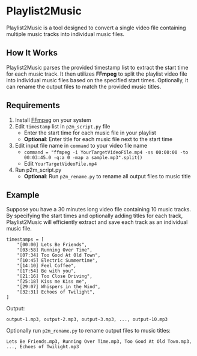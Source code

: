 # Playlist2Music
Playlist2Music is a tool designed to convert a single video file containing multiple music tracks into individual music files.

## How It Works
Playlist2Music parses the provided timestamp list to extract the start time for each music track. It then utilizes **FFmpeg** to split the playlist video file into individual music files based on the specified start times. Optionally, it can rename the output files to match the provided music titles.

## Requirements
1. Install [FFmpeg](https://ffmpeg.org/) on your system
2. Edit `timestamp` list in `p2m_script.py` file
    - Enter the start time for each music file in your playlist
    - **Optional**: Enter title for each music file next to the start time
3. Edit input file name in `command` to your video file name
    - `command = "ffmpeg -i YourTargetVideoFile.mp4 -ss 00:00:00 -to 00:03:45.0 -q:a 0 -map a sample.mp3".split()`
    - Edit `YourTargetVideoFile.mp4`
4. Run p2m_script.py
    - **Optional**: Run `p2m_rename.py` to rename all output files to music title

## Example
Suppose you have a 30 minutes long video file containing 10 music tracks. By specifying the start times and optionally adding titles for each track, Playlist2Music will efficiently extract and save each track as an individual music file.

    timestamps = [
        "[00:00] Lets Be Friends",
        "[03:58] Running Over Time",
        "[07:34] Too Good At Old Town",
        "[10:45] Electric Summertime",
        "[14:10] Feel Coffee",
        "[17:54] Be with you",
        "[21:16] Too Close Driving",
        "[25:18] Kiss me Kiss me",
        "[29:07] Whispers in the Wind",
        "[32:31] Echoes of Twilight",
    ]

Output:

    output-1.mp3, output-2.mp3, output-3.mp3, ..., output-10.mp3

Optionally run `p2m_rename.py` to rename output files to music titles:

    Lets Be Friends.mp3, Running Over Time.mp3, Too Good At Old Town.mp3, ..., Echoes of Twilight.mp3
